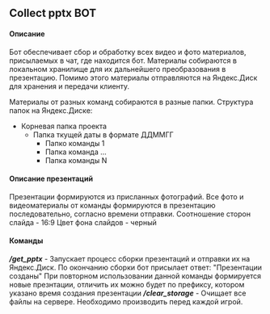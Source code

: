 ## Collect pptx BOT ##

#### Описание ####
Бот обеспечивает сбор и обработку всех видео и фото материалов, присылаемых в чат, где находится бот.
Материалы собираются в локальном хранилище для их дальнейшего преобразования в презентацию. Помимо этого материалы отправляются на Яндекс.Диск для хранения и передачи клиенту.

Материалы от разных команд собираются в разные папки.
Структура папок на Яндекс.Диске:

- Корневая папка проекта
  - Папка ткущей даты в формате ДДММГГ
    - Папко команды 1
    - Папка команда ...
    - Папка команды N

#### Описание презентаций ####
Презентации формируются из присланных фотографий. Все фото и видеоматериалы от команды формируются в презентацию последовательно, согласно времени отправки.
Соотношение сторон слайда - 16:9
Цвет фона слайдов - черный

#### Команды ####
***/get_pptx*** - Запускает процесс сборки презентаций и отправки их на Яндекс.Диск. По окончанию сборки бот присылает ответ: "Презентации созданы"
При повторном использовании данной команды формируется новые презнтации, отличить их можно будет по префиксу, котором указано время создания презентации
***/clear_storage*** - Очищает все файлы на сервере. Необходимо производить перед каждой игрой.